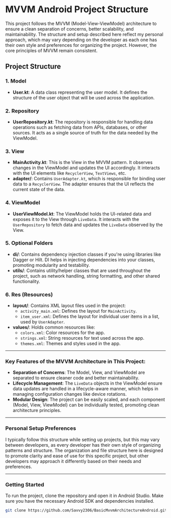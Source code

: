 # MVVM Android Project Structure

This project follows the MVVM (Model-View-ViewModel) architecture to ensure a clean separation of concerns, better scalability, and maintainability. The structure and setup described here reflect my personal approach, which may vary depending on the developer as each one has their own style and preferences for organizing the project. However, the core principles of MVVM remain consistent.

## Project Structure

### 1. **Model**
- **User.kt**: A data class representing the user model. It defines the structure of the user object that will be used across the application.

### 2. **Repository**
- **UserRepository.kt**: The repository is responsible for handling data operations such as fetching data from APIs, databases, or other sources. It acts as a single source of truth for the data needed by the ViewModel.

### 3. **View**
- **MainActivity.kt**: This is the View in the MVVM pattern. It observes changes in the ViewModel and updates the UI accordingly. It interacts with the UI elements like `RecyclerView`, `TextViews`, etc.
- **adapter/**: Contains `UserAdapter.kt`, which is responsible for binding user data to a `RecyclerView`. The adapter ensures that the UI reflects the current state of the data.

### 4. **ViewModel**
- **UserViewModel.kt**: The ViewModel holds the UI-related data and exposes it to the View through `LiveData`. It interacts with the `UserRepository` to fetch data and updates the `LiveData` observed by the View.

### 5. **Optional Folders**
- **di/**: Contains dependency injection classes if you're using libraries like Dagger or Hilt. DI helps in injecting dependencies into your classes, promoting modularity and testability.
- **utils/**: Contains utility/helper classes that are used throughout the project, such as network handling, string formatting, and other shared functionality.

### 6. **Res (Resources)**
- **layout/**: Contains XML layout files used in the project:
  - `activity_main.xml`: Defines the layout for `MainActivity`.
  - `item_user.xml`: Defines the layout for individual user items in a list, used by `UserAdapter`.
- **values/**: Holds common resources like:
  - `colors.xml`: Color resources for the app.
  - `strings.xml`: String resources for text used across the app.
  - `themes.xml`: Themes and styles used in the app.

---

### **Key Features of the MVVM Architecture in This Project:**
- **Separation of Concerns**: The Model, View, and ViewModel are separated to ensure cleaner code and better maintainability.
- **Lifecycle Management**: The `LiveData` objects in the ViewModel ensure data updates are handled in a lifecycle-aware manner, which helps in managing configuration changes like device rotations.
- **Modular Design**: The project can be easily scaled, and each component (Model, View, ViewModel) can be individually tested, promoting clean architecture principles.

---

### **Personal Setup Preferences**
I typically follow this structure while setting up projects, but this may vary between developers, as every developer has their own style of organizing patterns and structure. The organization and file structure here is designed to promote clarity and ease of use for this specific project, but other developers may approach it differently based on their needs and preferences.

---

### **Getting Started**
To run the project, clone the repository and open it in Android Studio. Make sure you have the necessary Android SDK and dependencies installed.

```bash
git clone https://github.com/Savvy2306/BasicMvvmArchitectureAndroid.git

